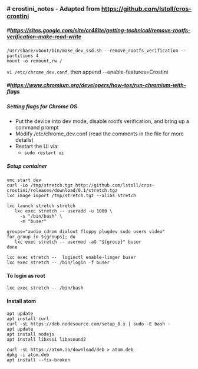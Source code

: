 ### # crostini_notes - Adapted from https://github.com/lstoll/cros-crostini


##### #https://sites.google.com/site/cr48ite/getting-technical/remove-rootfs-verification-make-read-write
`/usr/share/vboot/bin/make_dev_ssd.sh --remove_rootfs_verification --partitions 4`<br>
`mount -o remount,rw /`<br>

`vi /etc/chrome_dev.conf`, then append --enable-features=Crostini<br>

##### #https://www.chromium.org/developers/how-tos/run-chromium-with-flags

##### Setting flags for Chrome OS
- Put the device into dev mode, disable rootfs verification, and bring up a command prompt
- Modify /etc/chrome_dev.conf (read the comments in the file for more details)
- Restart the UI via:
  * `sudo restart ui`<br>
 
##### Setup container
```
vmc start dev
curl -Lo /tmp/stretch.tgz http://github.com/lstoll/cros-crostini/releases/download/0.1/stretch.tgz
lxc image import /tmp/stretch.tgz --alias stretch

lxc launch stretch stretch
   lxc exec stretch -- useradd -u 1000 \
     -s "/bin/bash" \
     -m "buser"

groups="audio cdrom dialout floppy plugdev sudo users video"
for group in ${groups}; do
   lxc exec stretch -- usermod -aG "${group}" buser
done

lxc exec stretch --  loginctl enable-linger buser
lxc exec stretch -- /bin/login -f buser
```

#### To login as root
`lxc exec stretch -- /bin/bash`<br>

#### Install atom
`apt update`<br>
`apt install curl`<br>
`curl -sL https://deb.nodesource.com/setup_8.x | sudo -E bash -`<br>
`apt update`<br>
`apt install nodejs`<br>
`apt install libxss1 libasound2`<br>

`curl -sL https://atom.io/download/deb > atom.deb`<br>
`dpkg -i atom.deb`<br>
`apt install --fix-broken`<br>
